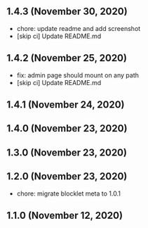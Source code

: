 ## 1.4.3 (November 30, 2020)

- chore: update readme and add screenshot
- [skip ci] Update README.md

## 1.4.2 (November 25, 2020)

- fix: admin page should mount on any path
- [skip ci] Update README.md

## 1.4.1 (November 24, 2020)



## 1.4.0 (November 23, 2020)



## 1.3.0 (November 23, 2020)



## 1.2.0 (November 23, 2020)

- chore: migrate blocklet meta to 1.0.1

## 1.1.0 (November 12, 2020)



